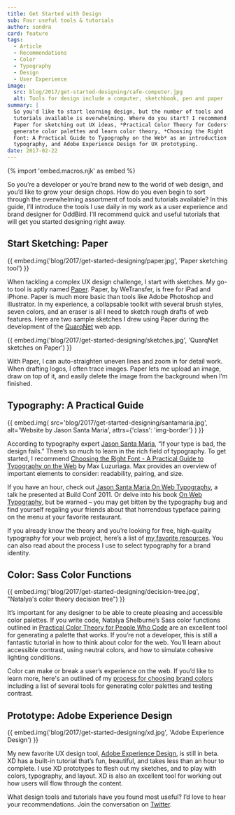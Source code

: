 ```yaml
---
title: Get Started with Design
sub: Four useful tools & tutorials
author: sondra
card: feature
tags:
  - Article
  - Recommendations
  - Color
  - Typography
  - Design
  - User Experience
image:
  src: blog/2017/get-started-designing/cafe-computer.jpg
  alt: Tools for design include a computer, sketchbook, pen and paper
summary: |
  So you'd like to start learning design, but the number of tools and
  tutorials available is overwhelming. Where do you start? I recommend
  Paper for sketching out UX ideas, *Practical Color Theory for Coders* to
  generate color palettes and learn color theory, *Choosing the Right
  Font: A Practical Guide to Typography on the Web* as an introduction to
  typography, and Adobe Experience Design for UX prototyping.
date: 2017-02-22
---
```


{% import 'embed.macros.njk' as embed %}

So you’re a developer or you’re brand new to the world of web design,
and you’d like to grow your design chops. How do you even begin to sort
through the overwhelming assortment of tools and tutorials available? In
this guide, I’ll introduce the tools I use daily in my work as a user
experience and brand designer for OddBird. I’ll recommend quick and
useful tutorials that will get you started designing right away.

## Start Sketching: Paper

{{ embed.img('blog/2017/get-started-designing/paper.jpg', 'Paper sketching tool') }}

When tackling a complex UX design challenge, I start with sketches. My
go-to tool is aptly named [Paper]. Paper, by WeTransfer, is free for iPad and
iPhone. Paper is much more basic than tools like Adobe Photoshop and
Illustrator. In my experience, a collapsable toolkit with several brush
styles, seven colors, and an eraser is all I need to sketch rough drafts
of web features. Here are two sample sketches I drew using Paper during
the development of the [QuarqNet] web app.

{{ embed.img('blog/2017/get-started-designing/sketches.jpg', 'QuarqNet sketches on Paper') }}

With Paper, I can auto-straighten uneven lines and zoom in for detail
work. When drafting logos, I often trace images. Paper lets me upload an
image, draw on top of it, and easily delete the image from the
background when I’m finished.

[Paper]: https://wetransfer.com/paper
[QuarqNet]: https://www.quarqnet.com/

## Typography: A Practical Guide

{{ embed.img(
  src='blog/2017/get-started-designing/santamaria.jpg',
  alt='Website by Jason Santa Maria',
  attrs={'class': 'img-border'}
) }}

According to typography expert [Jason Santa Maria], “If your type is
bad, the design fails.” There’s so much to learn in the rich field of
typography. To get started, I recommend [Choosing the Right Font - A
Practical Guide to Typography on the Web] by Max Luzuriaga. Max provides
an overview of important elements to consider: readability, pairing, and
size.

If you have an hour, check out [Jason Santa Maria On Web Typography], a
talk he presented at Build Conf 2011. Or delve into his book [On Web
Typography], but be warned – you may get bitten by the typography bug
and find yourself regaling your friends about that horrendous typeface
pairing on the menu at your favorite restaurant.

If you already know the theory and you’re looking for free, high-quality
typography for your web project, here’s a list of [my favorite
resources]. You can also read about the process I use to select
typography for a brand identity.

[Jason Santa Maria]: https://jasonsantamaria.com/
[Choosing the Right Font - A Practical Guide to Typography on the Web]:
  https://webdesign.tutsplus.com/articles/choosing-the-right-font-a-practical-guide-to-typography-on-the-web--webdesign-15
[Jason Santa Maria On Web Typography]: https://www.youtube.com/watch?v=ipbbbMsvTEI
[On Web Typography]: https://abookapart.com/products/on-web-typography
[my favorite resources]: /2017/01/11/typography/

## Color: Sass Color Functions

{{ embed.img('blog/2017/get-started-designing/decision-tree.jpg', "Natalya's color theory decision tree") }}

It’s important for any designer to be able to create pleasing and
accessible color palettes. If you write code, Natalya Shelburne’s Sass
color functions outlined in [Practical Color Theory for People Who Code]
are an excellent tool for generating a palette that works. If you’re not
a developer, this is still a fantastic tutorial in how to think about
color for the web. You’ll learn about accessible contrast, using neutral
colors, and how to simulate cohesive lighting conditions.

Color can make or break a user’s experience on the web. If you’d like to
learn more, here's an outlined of my [process for choosing brand colors]
including a list of several tools for generating color palettes and
testing contrast.

[Practical Color Theory for People Who Code]: https://tallys.github.io/color-theory/
[process for choosing brand colors]: /2017/01/16/color/

## Prototype: Adobe Experience Design

{{ embed.img('blog/2017/get-started-designing/xd.jpg', 'Adobe Experience Design') }}

My new favorite UX design tool, [Adobe Experience Design], is still
in beta. XD has a built-in tutorial that’s fun, beautiful, and takes
less than an hour to complete. I use XD prototypes to flesh out my
sketches, and to play with colors, typography, and layout. XD is also an
excellent tool for working out how users will flow through the content.

What design tools and tutorials have you found most useful? I’d love to
hear your recommendations. Join the conversation on [Twitter].

[Adobe Experience Design]: https://www.adobe.com/products/xd.html
[Twitter]: https://twitter.com/oddbird

